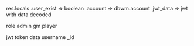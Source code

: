 res.locals
        .user_exist => boolean
        .account => dbwm.account
        .jwt_data => jwt with data decoded

role
    admin
    gm
    player

jwt token data
    username
    _id